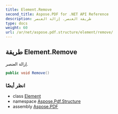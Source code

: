 ```yaml
---
title: Element.Remove
second_title: Aspose.PDF for .NET API Reference
description: طريقة العنصر. إزالة العنصر
type: docs
weight: 60
url: /ar/net/aspose.pdf.structure/element/remove/
---
```

## طريقة Element.Remove

إزالة العنصر.

```csharp
public void Remove()
```

### انظر أيضًا

* class [Element](../)
* namespace [Aspose.Pdf.Structure](../../../aspose.pdf.structure/)
* assembly [Aspose.PDF](../../../)